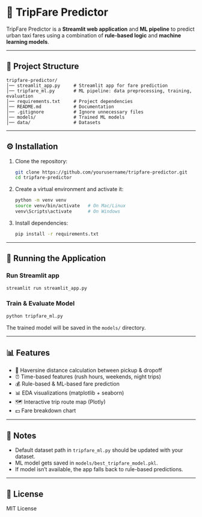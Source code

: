 # 🚗 TripFare Predictor

TripFare Predictor is a **Streamlit web application** and **ML pipeline** to predict urban taxi fares using a combination of **rule-based logic** and **machine learning models**.

---

## 📂 Project Structure
```
tripfare-predictor/
│── streamlit_app.py     # Streamlit app for fare prediction
│── tripfare_ml.py       # ML pipeline: data preprocessing, training, evaluation
│── requirements.txt     # Project dependencies
│── README.md            # Documentation
│── .gitignore           # Ignore unnecessary files
│── models/              # Trained ML models
│── data/                # Datasets
```

---

## ⚙️ Installation

1. Clone the repository:
   ```bash
   git clone https://github.com/yourusername/tripfare-predictor.git
   cd tripfare-predictor
   ```

2. Create a virtual environment and activate it:
   ```bash
   python -m venv venv
   source venv/bin/activate   # On Mac/Linux
   venv\Scripts\activate      # On Windows
   ```

3. Install dependencies:
   ```bash
   pip install -r requirements.txt
   ```

---

## 🚀 Running the Application

### Run Streamlit app
```bash
streamlit run streamlit_app.py
```

### Train & Evaluate Model
```bash
python tripfare_ml.py
```

The trained model will be saved in the `models/` directory.

---

## 📊 Features
- 📍 Haversine distance calculation between pickup & dropoff  
- ⏰ Time-based features (rush hours, weekends, night trips)  
- 💰 Rule-based & ML-based fare prediction  
- 📊 EDA visualizations (matplotlib + seaborn)  
- 🗺️ Interactive trip route map (Plotly)  
- 💵 Fare breakdown chart  

---

## 📌 Notes
- Default dataset path in `tripfare_ml.py` should be updated with your dataset.  
- ML model gets saved in `models/best_tripfare_model.pkl`.  
- If model isn’t available, the app falls back to rule-based predictions.

---

## 📜 License
MIT License
